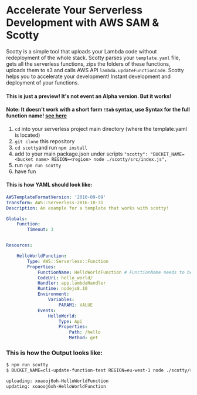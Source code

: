 # Accelerate Your Serverless Development with AWS SAM & Scotty

Scotty is a simple tool that uploads your Lambda code without redeployment of the whole stack. Scotty parses your `template.yaml` file, gets all the serverless functions, zips the folders of these functions, uploads them to s3 and calls AWS API `lambda.updateFunctionCode`. Scotty helps you to accelerate your development! Instant development and deployment of your functions.

#### This is just a preview! It's not event an Alpha version. But it works!
#### Note: It doesn't work with a short form `!Sub` syntax, use Syntax for the full function name! [see here](https://docs.aws.amazon.com/AWSCloudFormation/latest/UserGuide/intrinsic-function-reference-sub.html)

1. `cd` into your serverless project main directory (where the template.yaml is located)
2. `git clone` this repository
3. `cd scotty`and run `npm install`
4. add to your main package.json under scripts `"scotty": "BUCKET_NAME=<bucket name> REGION=<region> node ./scotty/src/index.js",`
5. run `npm run scotty`
6. have fun


#### This is how YAML should look like:

```yaml
AWSTemplateFormatVersion: '2010-09-09'
Transform: AWS::Serverless-2016-10-31
Description: An example for a template that works with scotty!

Globals:
    Function:
        Timeout: 3


Resources:

    HelloWorldFunction:
        Type: AWS::Serverless::Function 
        Properties:
            FunctionName: HelloWorldFunction # FunctionName needs to be explicitly passed here!!!
            CodeUri: hello_world/
            Handler: app.lambdaHandler
            Runtime: nodejs8.10
            Environment: 
                Variables:
                    PARAM1: VALUE
            Events:
                HelloWorld:
                    Type: Api 
                    Properties:
                        Path: /hello
                        Method: get


```
### This is how the Output looks like:
```sh
$ npm run scotty
$ BUCKET_NAME=cli-update-function-test REGION=eu-west-1 node ./scotty/src/index.js

uploading: xoaooj6oh-HelloWorldFunction
updating: xoaooj6oh-HelloWorldFunction
```
